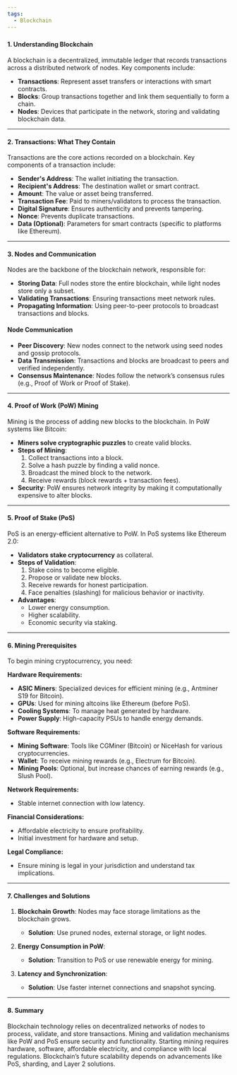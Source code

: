 ```yaml
---
tags:
  - Blockchain
---
```

### 

#### **1. Understanding Blockchain**
A blockchain is a decentralized, immutable ledger that records transactions across a distributed network of nodes. Key components include:

- **Transactions**: Represent asset transfers or interactions with smart contracts.
- **Blocks**: Group transactions together and link them sequentially to form a chain.
- **Nodes**: Devices that participate in the network, storing and validating blockchain data.

---

#### **2. Transactions: What They Contain**
Transactions are the core actions recorded on a blockchain. Key components of a transaction include:

- **Sender's Address**: The wallet initiating the transaction.
- **Recipient's Address**: The destination wallet or smart contract.
- **Amount**: The value or asset being transferred.
- **Transaction Fee**: Paid to miners/validators to process the transaction.
- **Digital Signature**: Ensures authenticity and prevents tampering.
- **Nonce**: Prevents duplicate transactions.
- **Data (Optional)**: Parameters for smart contracts (specific to platforms like Ethereum).

---

#### **3. Nodes and Communication**
Nodes are the backbone of the blockchain network, responsible for:

- **Storing Data**: Full nodes store the entire blockchain, while light nodes store only a subset.
- **Validating Transactions**: Ensuring transactions meet network rules.
- **Propagating Information**: Using peer-to-peer protocols to broadcast transactions and blocks.

#### **Node Communication**
- **Peer Discovery**: New nodes connect to the network using seed nodes and gossip protocols.
- **Data Transmission**: Transactions and blocks are broadcast to peers and verified independently.
- **Consensus Maintenance**: Nodes follow the network’s consensus rules (e.g., Proof of Work or Proof of Stake).

---

#### **4. Proof of Work (PoW) Mining**
Mining is the process of adding new blocks to the blockchain. In PoW systems like Bitcoin:

- **Miners solve cryptographic puzzles** to create valid blocks.
- **Steps of Mining**:
  1. Collect transactions into a block.
  2. Solve a hash puzzle by finding a valid nonce.
  3. Broadcast the mined block to the network.
  4. Receive rewards (block rewards + transaction fees).
- **Security**: PoW ensures network integrity by making it computationally expensive to alter blocks.

---

#### **5. Proof of Stake (PoS)**
PoS is an energy-efficient alternative to PoW. In PoS systems like Ethereum 2.0:

- **Validators stake cryptocurrency** as collateral.
- **Steps of Validation**:
  1. Stake coins to become eligible.
  2. Propose or validate new blocks.
  3. Receive rewards for honest participation.
  4. Face penalties (slashing) for malicious behavior or inactivity.
- **Advantages**:
  - Lower energy consumption.
  - Higher scalability.
  - Economic security via staking.

---

#### **6. Mining Prerequisites**
To begin mining cryptocurrency, you need:

**Hardware Requirements:**
- **ASIC Miners**: Specialized devices for efficient mining (e.g., Antminer S19 for Bitcoin).
- **GPUs**: Used for mining altcoins like Ethereum (before PoS).
- **Cooling Systems**: To manage heat generated by hardware.
- **Power Supply**: High-capacity PSUs to handle energy demands.

**Software Requirements:**
- **Mining Software**: Tools like CGMiner (Bitcoin) or NiceHash for various cryptocurrencies.
- **Wallet**: To receive mining rewards (e.g., Electrum for Bitcoin).
- **Mining Pools**: Optional, but increase chances of earning rewards (e.g., Slush Pool).

**Network Requirements:**
- Stable internet connection with low latency.

**Financial Considerations:**
- Affordable electricity to ensure profitability.
- Initial investment for hardware and setup.

**Legal Compliance:**
- Ensure mining is legal in your jurisdiction and understand tax implications.

---

#### **7. Challenges and Solutions**
1. **Blockchain Growth**: Nodes may face storage limitations as the blockchain grows.
   - **Solution**: Use pruned nodes, external storage, or light nodes.

2. **Energy Consumption in PoW**:
   - **Solution**: Transition to PoS or use renewable energy for mining.

3. **Latency and Synchronization**:
   - **Solution**: Use faster internet connections and snapshot syncing.

---

#### **8. Summary**
Blockchain technology relies on decentralized networks of nodes to process, validate, and store transactions. Mining and validation mechanisms like PoW and PoS ensure security and functionality. Starting mining requires hardware, software, affordable electricity, and compliance with local regulations. Blockchain’s future scalability depends on advancements like PoS, sharding, and Layer 2 solutions.

